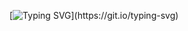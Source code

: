 [![Typing SVG](https://readme-typing-svg.herokuapp.com?color=%2336BCF7&lines=Hello+world+!)](https://git.io/typing-svg)

